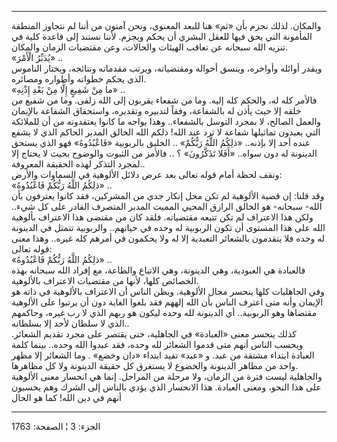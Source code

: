 ------------------------------------------------------------------------

والمكان. لذلك نجزم بأن «ثم» هنا للبعد المعنوي، ونحن آمنون من أننا لم
نتجاوز المنطقة المأمونة التي يحق فيها للعقل البشري أن يحكم ويجزم. لأننا
نستند إلى قاعدة كلية في تنزيه الله سبحانه عن تعاقب الهيئات والحالات، وعن
مقتضيات الزمان والمكان.  
«يُدَبِّرُ الْأَمْرَ» ..  
ويقدر أوائله وأواخره، وينسق أحواله ومقتضياته، ويرتب مقدماته ونتائجه،
ويختار الناموس الذي يحكم خطواته وأطواره ومصائره.  
«ما مِنْ شَفِيعٍ إِلَّا مِنْ بَعْدِ إِذْنِهِ» ..  
فالأمر كله له، والحكم كله إليه. وما من شفعاء يقربون إلى الله زلفى. وما
من شفيع من خلقه إلا حيث يأذن له بالشفاعة، وفقاً لتدبيره وتقديره، واستحقاق
الشفاعة بالإيمان والعمل الصالح، لا بمجرد التوسل بالشفعاء.. وهذا يواجه ما
كانوا يعتقدونه من أن للملائكة التي يعبدون تماثيلها شفاعة لا ترد عند
الله! ذلكم الله الخالق المدبر الحاكم الذي لا يشفع عنده أحد إلا بإذنه..
«ذلِكُمُ اللَّهُ رَبُّكُمْ» .. الخليق بالربوبية «فَاعْبُدُوهُ» فهو الذي يستحق الدينونة
له دون سواه.. «أَفَلا تَذَكَّرُونَ» ؟ .. فالأمز من الثبوت والوضوح بحيث لا يحتاج
إلا لمجرد التذكر لهذه الحقيقة المعروفة..  
ونقف لحظة أمام قوله تعالى بعد عرض دلائل الألوهية في السماوات والأرض:  
«ذلِكُمُ اللَّهُ رَبُّكُمْ فَاعْبُدُوهُ» ..  
وقد قلنا: إن قضية الألوهية لم تكن محل إنكار جدي من المشركين، فقد كانوا
يعترفون بأن الله- سبحانه- هو الخالق الرازق المحيي المميت المدبر المتصرف
القادر على كل شيء.. ولكن هذا الاعتراف لم تكن تتبعه مقتضياته. فلقد كان من
مقتضى هذا الاعتراف بألوهية الله على هذا المستوى أن تكون الربوبية له وحده
في حياتهم.. والربوبية تتمثل في الدينونة له وحده فلا يتقدمون بالشعائر
التعبدية إلا له ولا يحكمون في أمرهم كله غيره.. وهذا معنى قوله تعالى:  
«ذلِكُمُ اللَّهُ رَبُّكُمْ فَاعْبُدُوهُ» ..  
فالعبادة هي العبودية، وهي الدينونة، وهي الاتباع والطاعة، مع إفراد الله
سبحانه بهذه الخصائص كلها، لأنها من مقتضيات الاعتراف بالألوهية.  
وفي الجاهليات كلها ينحسر مجال الألوهية. ويظن الناس أن الاعتراف بالألوهية
في ذاته هو الإيمان وأنه متى اعترف الناس بأن الله إلههم فقد بلغوا الغاية
دون أن يرتبوا على الألوهية مقتضاها وهو الربوبية.. أي الدينونة لله وحده
ليكون هو ربهم الذي لا رب غيره، وحاكمهم الذي لا سلطان لأحد إلا
بسلطانه..  
كذلك ينحسر معنى «العبادة» في الجاهلية، حتى يقتصر على مجرد تقديم الشعائر.
ويحسب الناس أنهم متى قدموا الشعائر لله وحده، فقد عبدوا الله وحده.. بينما
كلمة العبادة ابتداء مشتقة من عبد. و «عبد» تفيد ابتداء «دان وخضع» . وما
الشعائر إلا مظهر واحد من مظاهر الدينونة والخضوع لا يستغرق كل حقيقة
الدينونة ولا كل مظاهرها.  
والجاهلية ليست فترة من الزمان، ولا مرحلة من المراحل. إنما هي انحسار معنى
الألوهية على هذا النحو، ومعنى العبادة. هذا الانحسار الذي يؤدي بالناس إلى
الشرك وهم يحسبون أنهم في دين الله! كما هو الحال

------------------------------------------------------------------------

الجزء: 3 ¦ الصفحة: 1763
